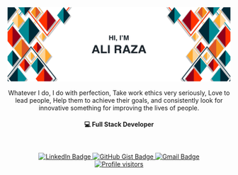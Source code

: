 ![Ali Raza Cover](./Images/White.jpg)
<p align="center">
Whatever I do, I do with perfection, Take work ethics very seriously, Love to lead people, Help them to achieve their goals, and consistently look for innovative something for improving the lives of people.
<br>
<h4 align="center"> 💻 Full Stack Developer</h4>
<br>
<p align="center">
 <a href="https://www.linkedin.com/in/ali-raza-arain/" title="Ali Raza's LinkedIn">
  <img src="https://img.shields.io/badge/-LinkedIn-0072b1?style=flat&logo=Linkedin&logoColor=white" alt="LinkedIn Badge"/>
 </a>
 <a href="https://gist.github.com/ali-raza-arain" title="Ali Raza's Gists">
  <img src="https://img.shields.io/badge/Gists-100000?style=flat&logo=github&logoColor=white&color=black" alt="GitHub Gist Badge"/>
</a>
 <!-- a href="https://github.com/Ali-Raza-Arain/" title="Ali Raza Arain"><img src="https://img.shields.io/badge/-Github-000?style=flat&logo=Github&logoColor=white"/></a -->
<!--  <a href="https://mail.google.com/mail/u/0/?fs=1&to=ali445559391@gmail.com&su=&tf=cm" title="ali445559391@gmail.com"> -->
 <a href="mailto:ali445559391@gmail.com?subject=Github Visitor&body=Dear%20[Ali%20Raza],%0A%0AI%20hope%20this%20message%20finds%20you%20well.%0A%0AMy%20name%20is%20[Your%20Name],%20and%20I%20am%20reaching%20out%20to%20you%20regarding%20your%20work%20on%20GitHub.%20I%20have%20been%20following%20your%20projects%20and%20am%20impressed%20by%20[mention%20specific%20project%20or%20aspect%20of%20their%20work].%0A%0AI%20would%20appreciate%20the%20opportunity%20to%20connect%20and%20discuss%20[briefly%20state%20the%20purpose,%20e.g.,%20collaboration,%20questions%20about%20your%20project,%20etc.].%0A%0AThank%20you%20for%20your%20time,%20and%20I%20look%20forward%20to%20hearing%20from%20you.%0A%0ABest%20regards,%0A[Your%20Name]%0A[Your%20GitHub%20Profile%20Link]" title="Ali Raza's Email">
  <img src="https://img.shields.io/badge/-Gmail-bb001b?style=flat&logo=Gmail&logoColor=white" alt="Gmail Badge"/>
 </a>
 <br>
 <a href=""><img src="https://visitor-badge.laobi.icu/badge?page_id=ali-raza-arain&left_color=black&right_color=darkGreen&left_text=Profile%20visitors" alt="Profile visitors"/></a>
</p>
